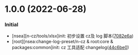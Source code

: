 
# 1.0.0 (2022-06-28)

### Initial

-  [nsea][n-cz/tools/xlsx]init: 初步设置 cz及 log 脚本([7082e6a](https://github.com/NorthSeacoder/side-work/commit/7082e6a8e74521c802ce1df1849b578e8cee6d53))
-  [root][nsea:change-log-preset/n-cz & root:core & packages:common]init: cz 工具适配 changelog([44c6be0](https://github.com/NorthSeacoder/side-work/commit/44c6be0ad67814173b6ad48a3a82786501dde8d1))
